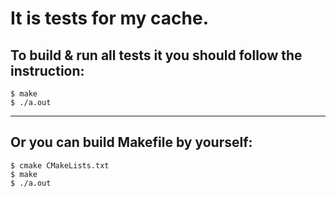 # It is tests for my cache. 

## To build & run all tests it you should follow the instruction:
```
$ make
$ ./a.out
```
---

## Or you can build Makefile by yourself:
```
$ cmake CMakeLists.txt
$ make
$ ./a.out
```